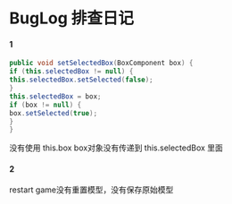 # BugLog 排查日记

#### 1
```java
public void setSelectedBox(BoxComponent box) {
if (this.selectedBox != null) {
this.selectedBox.setSelected(false);
}
this.selectedBox = box;
if (box != null) {
box.setSelected(true);
}
}
```
没有使用 this.box box对象没有传递到 this.selectedBox 里面

#### 2
restart game没有重置模型，没有保存原始模型